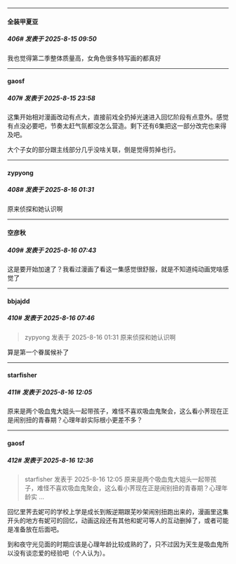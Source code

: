 ﻿
*****

####  全装甲夏亚  
##### 406#       发表于 2025-8-15 09:50

我也觉得第二季整体质量高，女角色很多特写画的都真好


*****

####  gaosf  
##### 407#       发表于 2025-8-15 23:58

这集开始相对漫画改动有点大，直接前戏全扔掉光速进入回忆阶段有点意外。感觉有点没必要吧，节奏太赶气氛都没怎么营造。剩下还有6集把这一部分改完也来得及吧。

大个子女的部分跟主线部分几乎没啥关联，倒是觉得剪掉也行。


*****

####  zypyong  
##### 408#       发表于 2025-8-16 01:31

原来侦探和她认识啊


*****

####  空彦秋  
##### 409#       发表于 2025-8-16 07:43

这是要开始加速了？我看过漫画了看这一集感觉很舒服，就是不知道纯动画党啥感觉了

*****

####  bbjajdd  
##### 410#       发表于 2025-8-16 07:46

<blockquote>zypyong 发表于 2025-8-16 01:31
原来侦探和她认识啊</blockquote>
算是第一个眷属候补了


*****

####  starfisher  
##### 411#       发表于 2025-8-16 12:05

原来是两个吸血鬼大姐头一起带孩子，难怪不喜欢吸血鬼聚会，这么看小荠现在正是闹别扭的青春期？心理年龄实际根小更差不多？


*****

####  gaosf  
##### 412#       发表于 2025-8-16 12:36

<blockquote>starfisher 发表于 2025-8-16 12:05
原来是两个吸血鬼大姐头一起带孩子，难怪不喜欢吸血鬼聚会，这么看小荠现在正是闹别扭的青春期？心理年龄实 ...</blockquote>
回忆里荠去妮可的学校上学是成长到叛逆期跟芜吵架闹别扭跑出来的，漫画里这集开头的地方有妮可的回忆，动画这段还有其他和妮可等人的互动删掉了，或者可能是准备放在后面吧。

到和夜守光见面的时期应该是心理年龄比较成熟的了，只不过因为天生是吸血鬼所以没有谈恋爱的经验吧（个人认为）。


